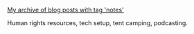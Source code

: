 [My archive of blog posts with tag 'notes'](http://levibostian.com/blog/tag/notes/)

Human rights resources, tech setup, tent camping, podcasting.
